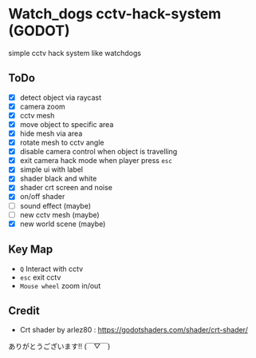 # Watch_dogs cctv-hack-system (GODOT)
simple cctv hack system like watchdogs
## ToDo
- [X] detect object via raycast
- [X] camera zoom
- [X] cctv mesh
- [X] move object to specific area
- [X] hide mesh via area
- [X] rotate mesh to cctv angle
- [X] disable camera control when object is travelling
- [X] exit camera hack mode when player press `esc`
- [X] simple ui with label
- [X] shader black and white
- [X] shader crt screen and noise
- [X] on/off shader
- [ ] sound effect (maybe)
- [ ] new cctv mesh (maybe)
- [X] new world scene (maybe)

## Key Map
- `Q` Interact with cctv
- `esc` exit cctv
- `Mouse wheel` zoom in/out

## Credit
- Crt shader by arlez80 : https://godotshaders.com/shader/crt-shader/

ありがとうございます!! (￣▽￣)
